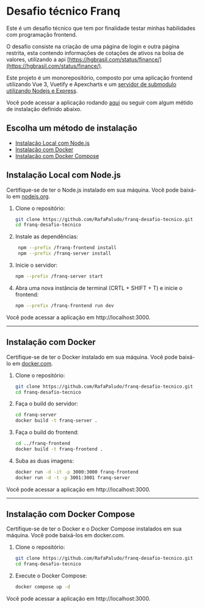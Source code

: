 # Desafio técnico Franq

Este é um desafio técnico que tem por finalidade testar minhas habilidades com programação frontend.

O desafio consiste na criação de uma página de login e outra página restrita, esta contendo informações de cotações de ativos na bolsa de valores, utilizando a api [https://hgbrasil.com/status/finance/](https://hgbrasil.com/status/finance/).

Este projeto é um monorepositório, composto por uma aplicação frontend utilizando Vue 3, Vuetify e Apexcharts e um [servidor de submodulo utilizando Nodejs e Express](https://github.com/RafaPaludo/franq-desafio-tecnico-server/tree/master).

Você pode acessar a aplicação rodando [aqui](http://35.173.236.69:3000/) ou seguir com algum métido de instalação definido abaixo.

## Escolha um método de instalação
- [Instalação Local com Node.js](#instalação-local-com-nodejs)
- [Instalação com Docker](#instalação-com-docker)
- [Instalação com Docker Compose](#instalação-com-docker-compose)

## Instalação Local com Node.js

Certifique-se de ter o Node.js instalado em sua máquina. Você pode baixá-lo em [nodejs.org](https://nodejs.org/).

1. Clone o repositório:
   ```bash
   git clone https://github.com/RafaPaludo/franq-desafio-tecnico.git
   cd franq-desafio-tecnico

2. Instale as dependências:
    ```bash
     npm --prefix /franq-frontend install
     npm --prefix /franq-server install

3. Inicie o servidor:
     ```bash
     npm --prefix /franq-server start

4. Abra uma nova instância de terminal (CRTL + SHIFT + T) e inicie o frontend:
    ```bash
    npm --prefix /franq-frontend run dev

Você pode acessar a aplicação em http://localhost:3000.

----

## Instalação com Docker

Certifique-se de ter o Docker instalado em sua máquina. Você pode baixá-lo em [docker.com](https://www.docker.com/).

1. Clone o repositório:
   ```bash
   git clone https://github.com/RafaPaludo/franq-desafio-tecnico.git
   cd franq-desafio-tecnico

2. Faça o build do servidor:
    ```bash
    cd franq-server
    docker build -t franq-server .

3. Faça o build do frontend:
    ```bash
    cd ../franq-frontend
    docker build -t franq-frontend .

4. Suba as duas imagens:
    ```bash
    docker run -d -it -p 3000:3000 franq-frontend
    docker run -d -t -p 3001:3001 franq-server

Você pode acessar a aplicação em http://localhost:3000.

----

## Instalação com Docker Compose

Certifique-se de ter o Docker e o Docker Compose instalados em sua máquina. Você pode baixá-los em docker.com.

1. Clone o repositório:
   ```bash
   git clone https://github.com/RafaPaludo/franq-desafio-tecnico.git
   cd franq-desafio-tecnico

2. Execute o Docker Compose:
   ```bash
   docker compose up -d 
   
Você pode acessar a aplicação em http://localhost:3000.

